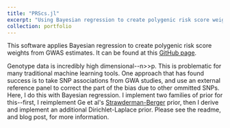 ```yaml
---
title: "PRScs.jl"
excerpt: "Using Bayesian regression to create polygenic risk score weights from GWAS estimates"
collection: portfolio
---
```


This software applies Bayesian regression to create polygenic risk score weights from GWAS 
estimates. It can be found at this [GitHub page](https://github.com/garethmarkel/PRScs.jl).

Genotype data is incredibly high dimensional--n>>p. This is problematic for many traditional
machine learning tools. One approach that has found success is to take SNP associations from
GWA studies, and use an external reference panel to correct the part of the bias due to other 
ommitted SNPs. Here, I do this with Bayesian regression. I implement two families of prior for
this--first, I reimplement  Ge et al's [Strawderman-Berger](https://github.com/getian107/PRScs/blob/master/README.md)
prior, then I derive and implement an additional Dirichlet-Laplace prior. Please see the readme,
and blog post, for more information.